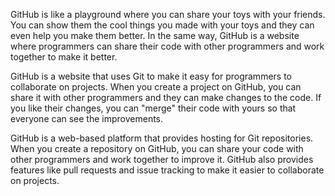 GitHub is like a playground where you can share your toys with your friends. You can show them the cool things you made with your toys and they can even help you make them better. In the same way, GitHub is a website where programmers can share their code with other programmers and work together to make it better.



GitHub is a website that uses Git to make it easy for programmers to collaborate on projects. When you create a project on GitHub, you can share it with other programmers and they can make changes to the code. If you like their changes, you can "merge" their code with yours so that everyone can see the improvements.



GitHub is a web-based platform that provides hosting for Git repositories. When you create a repository on GitHub, you can share your code with other programmers and work together to improve it. GitHub also provides features like pull requests and issue tracking to make it easier to collaborate on projects.
